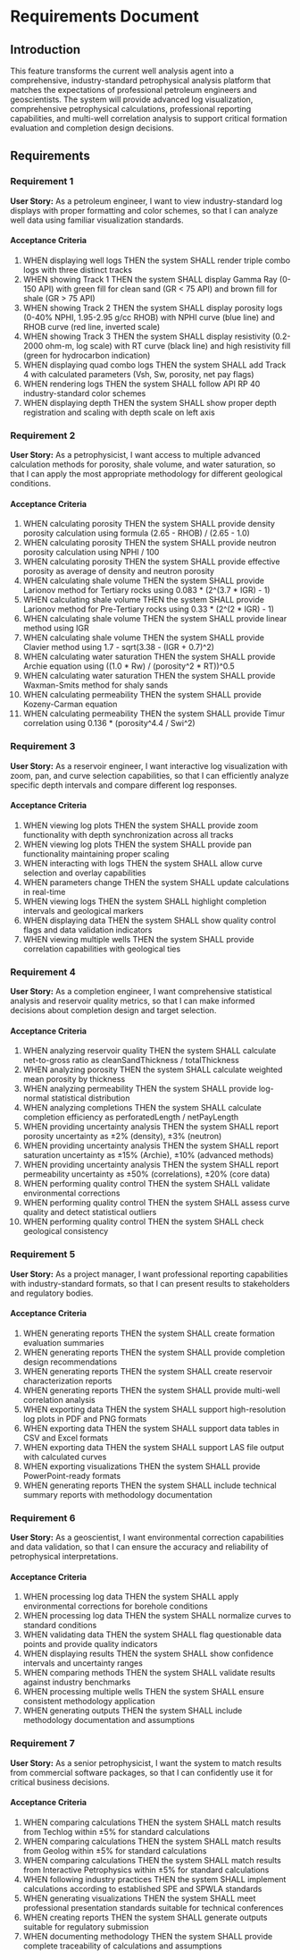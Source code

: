 # Requirements Document

## Introduction

This feature transforms the current well analysis agent into a comprehensive, industry-standard petrophysical analysis platform that matches the expectations of professional petroleum engineers and geoscientists. The system will provide advanced log visualization, comprehensive petrophysical calculations, professional reporting capabilities, and multi-well correlation analysis to support critical formation evaluation and completion design decisions.

## Requirements

### Requirement 1

**User Story:** As a petroleum engineer, I want to view industry-standard log displays with proper formatting and color schemes, so that I can analyze well data using familiar visualization standards.

#### Acceptance Criteria

1. WHEN displaying well logs THEN the system SHALL render triple combo logs with three distinct tracks
2. WHEN showing Track 1 THEN the system SHALL display Gamma Ray (0-150 API) with green fill for clean sand (GR < 75 API) and brown fill for shale (GR > 75 API)
3. WHEN showing Track 2 THEN the system SHALL display porosity logs (0-40% NPHI, 1.95-2.95 g/cc RHOB) with NPHI curve (blue line) and RHOB curve (red line, inverted scale)
4. WHEN showing Track 3 THEN the system SHALL display resistivity (0.2-2000 ohm-m, log scale) with RT curve (black line) and high resistivity fill (green for hydrocarbon indication)
5. WHEN displaying quad combo logs THEN the system SHALL add Track 4 with calculated parameters (Vsh, Sw, porosity, net pay flags)
6. WHEN rendering logs THEN the system SHALL follow API RP 40 industry-standard color schemes
7. WHEN displaying depth THEN the system SHALL show proper depth registration and scaling with depth scale on left axis

### Requirement 2

**User Story:** As a petrophysicist, I want access to multiple advanced calculation methods for porosity, shale volume, and water saturation, so that I can apply the most appropriate methodology for different geological conditions.

#### Acceptance Criteria

1. WHEN calculating porosity THEN the system SHALL provide density porosity calculation using formula (2.65 - RHOB) / (2.65 - 1.0)
2. WHEN calculating porosity THEN the system SHALL provide neutron porosity calculation using NPHI / 100
3. WHEN calculating porosity THEN the system SHALL provide effective porosity as average of density and neutron porosity
4. WHEN calculating shale volume THEN the system SHALL provide Larionov method for Tertiary rocks using 0.083 * (2^(3.7 * IGR) - 1)
5. WHEN calculating shale volume THEN the system SHALL provide Larionov method for Pre-Tertiary rocks using 0.33 * (2^(2 * IGR) - 1)
6. WHEN calculating shale volume THEN the system SHALL provide linear method using IGR
7. WHEN calculating shale volume THEN the system SHALL provide Clavier method using 1.7 - sqrt(3.38 - (IGR + 0.7)^2)
8. WHEN calculating water saturation THEN the system SHALL provide Archie equation using ((1.0 * Rw) / (porosity^2 * RT))^0.5
9. WHEN calculating water saturation THEN the system SHALL provide Waxman-Smits method for shaly sands
10. WHEN calculating permeability THEN the system SHALL provide Kozeny-Carman equation
11. WHEN calculating permeability THEN the system SHALL provide Timur correlation using 0.136 * (porosity^4.4 / Swi^2)

### Requirement 3

**User Story:** As a reservoir engineer, I want interactive log visualization with zoom, pan, and curve selection capabilities, so that I can efficiently analyze specific depth intervals and compare different log responses.

#### Acceptance Criteria

1. WHEN viewing log plots THEN the system SHALL provide zoom functionality with depth synchronization across all tracks
2. WHEN viewing log plots THEN the system SHALL provide pan functionality maintaining proper scaling
3. WHEN interacting with logs THEN the system SHALL allow curve selection and overlay capabilities
4. WHEN parameters change THEN the system SHALL update calculations in real-time
5. WHEN viewing logs THEN the system SHALL highlight completion intervals and geological markers
6. WHEN displaying data THEN the system SHALL show quality control flags and data validation indicators
7. WHEN viewing multiple wells THEN the system SHALL provide correlation capabilities with geological ties

### Requirement 4

**User Story:** As a completion engineer, I want comprehensive statistical analysis and reservoir quality metrics, so that I can make informed decisions about completion design and target selection.

#### Acceptance Criteria

1. WHEN analyzing reservoir quality THEN the system SHALL calculate net-to-gross ratio as cleanSandThickness / totalThickness
2. WHEN analyzing porosity THEN the system SHALL calculate weighted mean porosity by thickness
3. WHEN analyzing permeability THEN the system SHALL provide log-normal statistical distribution
4. WHEN analyzing completions THEN the system SHALL calculate completion efficiency as perforatedLength / netPayLength
5. WHEN providing uncertainty analysis THEN the system SHALL report porosity uncertainty as ±2% (density), ±3% (neutron)
6. WHEN providing uncertainty analysis THEN the system SHALL report saturation uncertainty as ±15% (Archie), ±10% (advanced methods)
7. WHEN providing uncertainty analysis THEN the system SHALL report permeability uncertainty as ±50% (correlations), ±20% (core data)
8. WHEN performing quality control THEN the system SHALL validate environmental corrections
9. WHEN performing quality control THEN the system SHALL assess curve quality and detect statistical outliers
10. WHEN performing quality control THEN the system SHALL check geological consistency

### Requirement 5

**User Story:** As a project manager, I want professional reporting capabilities with industry-standard formats, so that I can present results to stakeholders and regulatory bodies.

#### Acceptance Criteria

1. WHEN generating reports THEN the system SHALL create formation evaluation summaries
2. WHEN generating reports THEN the system SHALL provide completion design recommendations
3. WHEN generating reports THEN the system SHALL create reservoir characterization reports
4. WHEN generating reports THEN the system SHALL provide multi-well correlation analysis
5. WHEN exporting data THEN the system SHALL support high-resolution log plots in PDF and PNG formats
6. WHEN exporting data THEN the system SHALL support data tables in CSV and Excel formats
7. WHEN exporting data THEN the system SHALL support LAS file output with calculated curves
8. WHEN exporting visualizations THEN the system SHALL provide PowerPoint-ready formats
9. WHEN generating reports THEN the system SHALL include technical summary reports with methodology documentation

### Requirement 6

**User Story:** As a geoscientist, I want environmental correction capabilities and data validation, so that I can ensure the accuracy and reliability of petrophysical interpretations.

#### Acceptance Criteria

1. WHEN processing log data THEN the system SHALL apply environmental corrections for borehole conditions
2. WHEN processing log data THEN the system SHALL normalize curves to standard conditions
3. WHEN validating data THEN the system SHALL flag questionable data points and provide quality indicators
4. WHEN displaying results THEN the system SHALL show confidence intervals and uncertainty ranges
5. WHEN comparing methods THEN the system SHALL validate results against industry benchmarks
6. WHEN processing multiple wells THEN the system SHALL ensure consistent methodology application
7. WHEN generating outputs THEN the system SHALL include methodology documentation and assumptions

### Requirement 7

**User Story:** As a senior petrophysicist, I want the system to match results from commercial software packages, so that I can confidently use it for critical business decisions.

#### Acceptance Criteria

1. WHEN comparing calculations THEN the system SHALL match results from Techlog within ±5% for standard calculations
2. WHEN comparing calculations THEN the system SHALL match results from Geolog within ±5% for standard calculations  
3. WHEN comparing calculations THEN the system SHALL match results from Interactive Petrophysics within ±5% for standard calculations
4. WHEN following industry practices THEN the system SHALL implement calculations according to established SPE and SPWLA standards
5. WHEN generating visualizations THEN the system SHALL meet professional presentation standards suitable for technical conferences
6. WHEN creating reports THEN the system SHALL generate outputs suitable for regulatory submission
7. WHEN documenting methodology THEN the system SHALL provide complete traceability of calculations and assumptions